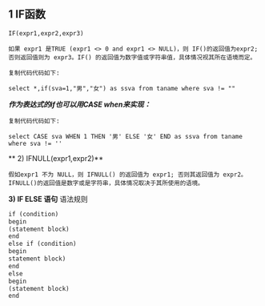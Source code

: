 ## 1 **IF**函数

```text
IF(expr1,expr2,expr3)

如果 expr1 是TRUE (expr1 <> 0 and expr1 <> NULL)，则 IF()的返回值为expr2; 否则返回值则为 expr3。IF() 的返回值为数字值或字符串值，具体情况视其所在语境而定。

复制代码代码如下:

select *,if(sva=1,"男","女") as ssva from taname where sva != ""
```
***作为表达式的if也可以用CASE when来实现：***

```text
复制代码代码如下:

select CASE sva WHEN 1 THEN '男' ELSE '女' END as ssva from taname where sva != ''

```
** 2) IFNULL(expr1,expr2)**

```text
假如expr1 不为 NULL，则 IFNULL() 的返回值为 expr1; 否则其返回值为 expr2。
IFNULL()的返回值是数字或是字符串，具体情况取决于其所使用的语境。
```
**3) IF ELSE 语句**
语法规则
```xml
if (condition)
begin
(statement block)
end
else if (condition)
begin
statement block)
end
else
begin
(statement block)
end
```

